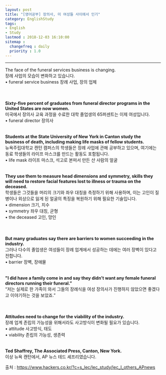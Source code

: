 ```yaml
---
layout: post
title: "[영어공부] 장의사, 미 여성들 사이에서 인기"
category: EnglishStudy
tags:
- English
- Study
lastmod : 2018-12-03 16:10:00
sitemap :
  changefreq : daily
  priority : 1.0
---
```


***

<!--미리보기-->
<span class="style17">The face of  the funeral services business is changing.</span><span class="style1"><strong><br>
</strong></span>장례 사업의 모습이 변화하고 있습니다.<span class="style15"><br>• funeral service  business 장례 사업, 장의 업체 </span><br>
<br><span class="style15"><br></span><br>
<span class="style1"><strong>Sixty-five  percent of graduates from funeral director programs in the United States are  now women.<br>
  </strong></span>미국에서 장의사 교육 과정을 수료한 대학 졸업생의 65퍼센트는 이제 여성입니다.<span class="style9"><br>
  </span><span class="style15">• funeral director 장의사</span> <br><span class="style15"><br></span><br>
<span class="style1"><strong>Students at  the State University of New York in Canton study the business of death,  including making life masks of fellow students.<br>
  </strong></span>뉴욕주립대학교 캔턴 캠퍼스의 학생들은 장례 사업에 관해 공부하고 있으며, 여기에는 동료 학생들의 라이프 마스크를 만드는 활동도 포함됩니다.<span class="style15"><br>• life mask 라이프  마스크, 석고로 본떠서 만든 산 사람의 얼굴 </span><br><span class="style15"><br></span><br>
<span class="style1"><strong>They use  them to measure head dimensions and symmetry, skills they will need to restore  facial features lost to illness or trauma on the deceased.<br>
  </strong></span>학생들은 그것들을 머리의 크기와 좌우 대칭을 측정하기 위해 사용하며, 이는 고인이 질병이나 외상으로 잃게 된 얼굴의 특징을 복원하기 위해 필요한 기술입니다.<span class="style9"><span class="style15"><br>
  </span></span><span class="style15">• dimension 크기, 치수 <br>
  • symmetry 좌우  대칭, 균형 <br>
  • the deceased 고인, 망인 </span><br>
<br><span class="style15"><br></span><br>
<span class="style1"><strong>But many  graduates say there are barriers to women succeeding in the industry.<br>
  </strong></span>그러나 다수의 졸업생은 여성들이 장례 업계에서 성공하는 데에는 여러  장벽이 있다고 전합니다.<span class="style9"><br>
</span><span class="style15">• barrier 장벽, 장애물 </span><br><span class="style15"><br></span><br>
<span class="style1"><strong>"I did  have a family come in and say they didn’t want any female funeral directors  running their funeral.”<br>
  </strong></span>“저는 실제로 한 가족이  와서 그들의 장례식을 여성 장의사가 진행하지 않았으면 좋겠다고 이야기하는 것을 보았죠.”<span class="style9"><br>
</span><br>
<span class="style1"><strong><br></strong></span><br><span class="style1"><strong>Attitudes  need to change for the viability of the industry.<br>
</strong></span>장례 업계 존립의 가능성을 위해서라도 사고방식이 변화될 필요가 있습니다.<br>
<span class="style15">• attitude 사고방식, 태도 <br>
• viability 존립의  가능성, 생존력</span><br><span class="style15"><br></span><br>
<span class="style1"><strong>Ted  Shaffrey, The Associated Press, Canton, New York.<br>
  </strong></span>이상 뉴욕 캔턴에서, AP 뉴스 테드 셰프리였습니다.<br>

출처 : https://www.hackers.co.kr/?c=s_lec/lec_study/lec_I_others_APnews

